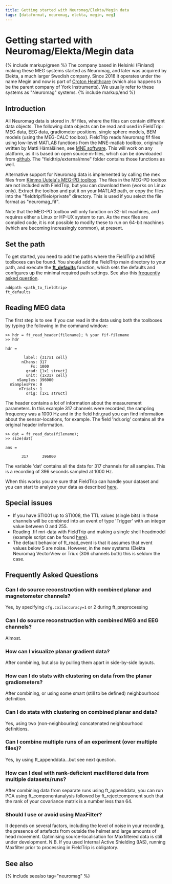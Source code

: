 ```yaml
---
title: Getting started with Neuromag/Elekta/Megin data
tags: [dataformat, neuromag, elekta, megin, meg]
---
```


# Getting started with Neuromag/Elekta/Megin data

{% include markup/green %}
The company based in Helsinki (Finland) making these MEG systems started as Neuromag, and later was acquired by Elekta, a much larger Swedish company. Since 2018 it operates under the name Megin and now is part of [Croton Healthcare](https://crotonhealthcare.com) (which also happens to be the parent company of York Instruments). We usually refer to these systems as "Neuromag" systems.
{% include markup/end %}

## Introduction

All Neuromag data is stored in .fif files, where the files can contain different data objects. The following data objects can be read and used in FieldTrip: MEG data, EEG data, gradiometer positions, single sphere models, BEM models (using the MEG-CALC toolbox). FieldTrip reads Neuromag fif files using low-level MATLAB functions from the MNE-matlab toolbox, originally written by Matti Hämäläinen, see [MNE software](https://mne.tools/stable/overview/matlab.html). This will work on any platform, as it is based on open source m-files, which can be downloaded from [github](https://github.com/mne-tools/mne-matlab). The "fieldtrip/external/mne" folder contains those functions as well.

Alternative support for Neuromag data is implemented by calling the mex files from [Kimmo Uutela's MEG-PD toolbox](https://kimmouutela.yolasite.com/meg-pd.php). The files in the MEG-PD toolbox are not included with FieldTrip, but you can download them
(works on Linux only). Extract the toolbox and put it on your MATLAB path, or copy the files into the "fieldtrip/fileio/private" directory. This is used if you select the file format as "neuromag_fif".

Note that the MEG-PD toolbox will only function on 32-bit machines, and requires either a Linux or HP-UX system to run. As the mex files are compiled code, it is not possible to modify these to run on 64-bit machines (which are becoming increasingly common), at present.

## Set the path

To get started, you need to add the paths where the FieldTrip and MNE toolboxes can be found. You should add the FieldTrip main directory to your path, and execute the **[ft_defaults](/reference/ft_defaults)** function, which sets the defaults and configures up the minimal required path settings. See also this [frequently asked question](/faq/installation).

    addpath <path_to_fieldtrip>
    ft_defaults

## Reading MEG data

The first step is to see if you can read in the data using both the toolboxes by typing the following in the command window:

    >> hdr = ft_read_header(filename); % your fif-filename
    >> hdr

    hdr =

            label: {317x1 cell}
           nChans: 317
               Fs: 1000
             grad: [1x1 struct]
             unit: {1x317 cell}
         nSamples: 396000
      nSamplesPre: 0
          nTrials: 1
             orig: [1x1 struct]

The header contains a lot of information about the measurement parameters. In this example 317 channels were recorded, the sampling frequency was a 1000 Hz and in the field hdr.grad you can find information about the sensor-locations, for example. The field 'hdr.orig' contains all the original header information.

    >> dat = ft_read_data(filename);
    >> size(dat)

    ans =

           317      396000

The variable 'dat' contains all the data for 317 channels for all samples. This is a recording of 396 seconds sampled at 1000 Hz.

When this works you are sure that FieldTrip can handle your dataset and you can start to analyze your data as described [here](/tutorial/introduction).

## Special issues

- If you have STI001 up to STI008, the TTL values (single bits) in those channels will be combined into an event of type 'Trigger' with an integer value between 0 and 255.
- Reading .fif mri-data with FieldTrip and making a single shell headmodel (example script can be found [here](/example/neuromag_aligned2mni)).
- The default behavior of ft_read_event is that it assumes that event values below 5 are noise. However, in the new systems (Elekta Neuromag VectorView or Triux (306 channels both) this is seldom the case.

## Frequently Asked Questions

### Can I do source reconstruction with combined planar and magnetometer channels?

Yes, by specifying `cfg.coilaccuracy=1` or 2 during ft_preprocessing

### Can I do source reconstruction with combined MEG and EEG channels?

Almost.

### How can I visualize planar gradient data?

After combining, but also by pulling them apart in side-by-side layouts.

### How can I do stats with clustering on data from the planar gradiometers?

After combining, or using some smart (still to be defined) neighbourhood definition.

### Can I do stats with clustering on combined planar and data?

Yes, using two (non-neighbouring) concatenated neighbourhood definitions.

### Can I combine multiple runs of an experiment (over multiple files)?

Yes, by using ft_appenddata...but see next question.

### How can I deal with rank-deficient maxfiltered data from multiple datasets/runs?

After combining data from separate runs using ft_appenddata, you can run PCA using ft_componentanalysis followed by ft_rejectcomponent such that the rank of your covariance matrix is a number less than 64.

### Should I use or avoid using MaxFilter?

It depends on several factors, including the level of noise in your recording, the presence of artefacts from outside the helmet and large amounts of head movement. Optimising source-localisation for Maxfiltered data is still under development. N.B. If you used Internal Active Shielding (IAS), running Maxfilter prior to processing in FieldTrip is obligatory.

## See also

{% include seealso tag="neuromag" %}